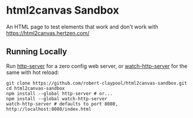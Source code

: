 html2canvas Sandbox
===================
An HTML page to test elements that work and don't work with
https://html2canvas.hertzen.com/

## Running Locally
Run [http-server](https://github.com/indexzero/http-server) for a zero config
web server, or [watch-http-server](https://github.com/gstack/watch-http-server)
for the same with hot reload:
```Shell
git clone https://github.com/robert-claypool/html2canvas-sandbox.git
cd html2canvas-sandbox
npm install --global http-server # or...
npm install --global watch-http-server
watch-http-server # defaults to port 8080, http://localhost:8080/index.html
```

